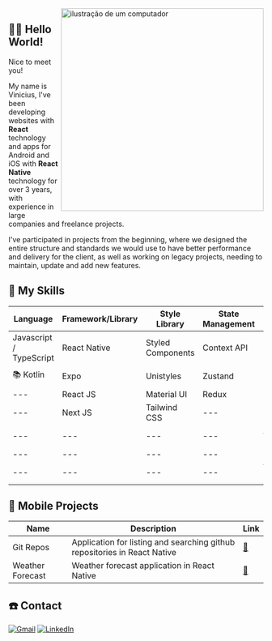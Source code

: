 <img src="https://raw.githubusercontent.com/MicaelliMedeiros/micaellimedeiros/master/image/computer-illustration.png" alt="ilustração de um computador" min-width="400px" max-width="400px" width="400px" align="right" />

## 🙋‍♂️ Hello World!

Nice to meet you!

My name is Vinicius, I've been developing websites with <strong>React</strong> technology and apps for Android and iOS with <strong>React Native</strong> technology for over 3 years, with experience in large companies and freelance projects.

I've participated in projects from the beginning, where we designed the entire structure and standards we would use to have better performance and delivery for the client, as well as working on legacy projects, needing to maintain, update and add new features.

## 🚀 My Skills

| Language                | Framework/Library | Style Library     | State Management | Database      | HTTP        |
| ----------------------- | ----------------- | ----------------- | ---------------- | ------------- | ----------- |
| Javascript / TypeScript | React Native      | Styled Components | Context API      | MySQL         | Axios       |
| 📚 Kotlin               | Expo              | Unistyles         | Zustand          | Mongo DB      | React Query |
| ---                     | React JS          | Material UI       | Redux            | Firebase      | ---         |
| ---                     | Next JS           | Tailwind CSS      | ---              | MMKV          | ---         |
| ---                     | ---               | ---               | ---              | Async Storage | ---         |
| ---                     | ---               | ---               | ---              | Realm DB      | ---         |
| ---                     | ---               | ---               | ---              | Watermelon DB | ---         |

## 📱 Mobile Projects

| Name             | Description                                                               | Link                                                                   |
| ---------------- | ------------------------------------------------------------------------- | ---------------------------------------------------------------------- |
| Git Repos        | Application for listing and searching github repositories in React Native | <a href="https://github.com/DevViniciusAmaral/git-repos">🔗</a>        |
| Weather Forecast | Weather forecast application in React Native                              | <a href="https://github.com/DevViniciusAmaral/weather-forecast">🔗</a> |

## ☎️ Contact

<a href="https://mail.google.com/mail/u/0/#inbox?compose=CllgCHrjmspSpFprHzRWzTpgrMcdNKdLdWjtGZtnPNNtnkQqfrxfmtvWVxszCxqPbCTDhtgzDGV" title="Gmail">
<img src="https://img.shields.io/badge/-Gmail-FF0000?style=flat-square&labelColor=FF0000&logo=gmail&logoColor=white" alt="Gmail"/></a>
<a href="https://www.linkedin.com/in/vinicius-amaral-dev" title="LinkedIn">
<img src="https://img.shields.io/badge/-Linkedin-0e76a8?style=flat-square&logo=Linkedin&logoColor=white" alt="LinkedIn"/></a>
